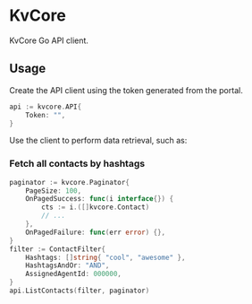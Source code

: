 # KvCore

KvCore Go API client.

## Usage

Create the API client using the token generated from the portal.

```go
api := kvcore.API{
	Token: "",
}
```

Use the client to perform data retrieval, such as:

### Fetch all contacts by hashtags

```go
paginator := kvcore.Paginator{
	PageSize: 100,
	OnPagedSuccess: func(i interface{}) {
		cts := i.([]kvcore.Contact)
		// ...
	},
	OnPagedFailure: func(err error) {},
}
filter := ContactFilter{
	Hashtags: []string{ "cool", "awesome" },
	HashtagsAndOr: "AND",
	AssignedAgentId: 000000,
}
api.ListContacts(filter, paginator)
```